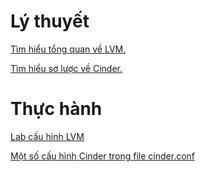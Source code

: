 # Lý thuyết

[Tìm hiểu tổng quan về LVM.](./Tim_hieu_LVM.md#1)

[Tìm hiểu sơ lược về Cinder.](./Tong_quan_Cinder.md)


# Thực hành

[Lab cấu hình LVM](./Tim_hieu_LVM.md#2)

[Một số cấu hình Cinder trong file cinder.conf](./cinder_conf.md)
